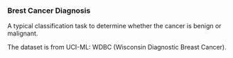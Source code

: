 ### Brest Cancer Diagnosis



A typical classification task to determine whether the cancer is benign or malignant.

The dataset is from UCI-ML: WDBC (Wisconsin Diagnostic Breast Cancer).

